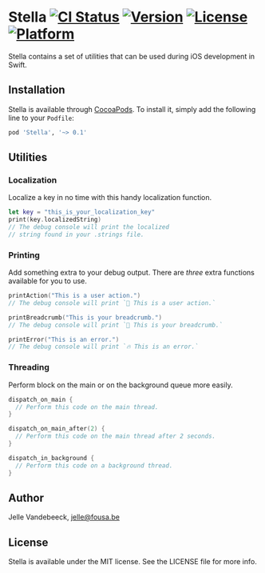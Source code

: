 Stella [![CI Status](http://img.shields.io/travis/icapps/ios-stella.svg?style=flat)](https://travis-ci.org/icapps/ios-stella) [![Version](https://img.shields.io/cocoapods/v/Stella.svg?style=flat)](http://cocoapods.org/pods/Stella) [![License](https://img.shields.io/cocoapods/l/Stella.svg?style=flat)](http://cocoapods.org/pods/Stella) [![Platform](https://img.shields.io/cocoapods/p/Stella.svg?style=flat)](http://cocoapods.org/pods/Stella)
======

Stella contains a set of utilities that can be used during iOS development in Swift.

## Installation

Stella is available through [CocoaPods](http://cocoapods.org). To install it, simply add the following line to your `Podfile`:

```ruby
pod 'Stella', '~> 0.1'
```

## Utilities

### Localization

Localize a key in no time with this handy localization function.

```swift
let key = "this_is_your_localization_key"
print(key.localizedString)
// The debug console will print the localized
// string found in your .strings file.
```

### Printing

Add something extra to your debug output. There are *three* extra functions available for you to use.

```swift
printAction("This is a user action.")
// The debug console will print `🎯 This is a user action.`

printBreadcrumb("This is your breadcrumb.")
// The debug console will print `🍞 This is your breadcrumb.`

printError("This is an error.")
// The debug console will print `🔥 This is an error.`
```

### Threading

Perform block on the main or on the background queue more easily.

```swift
dispatch_on_main {
  // Perform this code on the main thread.
}

dispatch_on_main_after(2) {
  // Perform this code on the main thread after 2 seconds.
}

dispatch_in_background {
  // Perform this code on a background thread.
}
```

## Author

Jelle Vandebeeck, jelle@fousa.be

## License

Stella is available under the MIT license. See the LICENSE file for more info.
